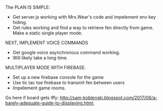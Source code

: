 The PLAN IS SIMPLE:
- Get server.js working with Mrs.Wear's code and impelement env key hiding.
- Get rules working and find a way to retrieve fen directly from game. Make a static single player mode.

NEXT, IMPLEMENT VOICE COMMANDS 
- Get google voice asynchronous command working.
- Will likely take a long time.

MULTIPLAYER MODE WITH FIREBASE.
- Set up a new firebase console for the game
- Use tic tac toe firebase to transmit fen between users
- Impelement game rooms.

Go here if board gets iffy: 
http://sam-koblenski.blogspot.com/2017/06/a-barely-adequate-guide-to-displaying.html;